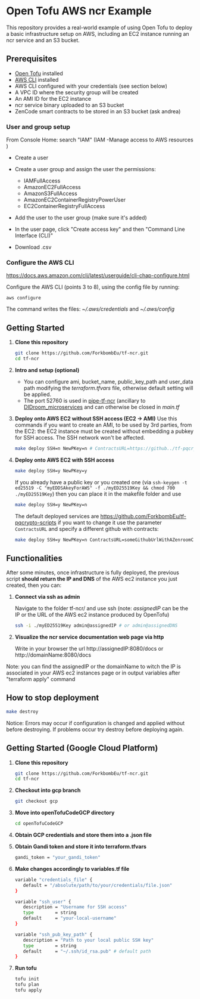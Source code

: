 # Open Tofu AWS ncr Example

This repository provides a real-world example of using Open Tofu to deploy a basic infrastructure setup on AWS, including an EC2 instance running an ncr service and an S3 bucket.

## Prerequisites

- [Open Tofu](https://opentofu.org/docs) installed
- [AWS CLI](https://docs.aws.amazon.com/cli/latest/userguide/getting-started-install.html) installed
- AWS CLI configured with your credentials (see section below)
- A VPC ID where the security group will be created
- An AMI ID for the EC2 instance
- ncr service binary uploaded to an S3 bucket
- ZenCode smart contracts to be stored in an S3 bucket (ask andrea)

### User and group setup
From Console Home: 
search "IAM" (IAM -Manage access to AWS resources ) 
- Create a user 
- Create a user group and assign the user the permissions: 
  *  IAMFullAccess 
  *  AmazonEC2FullAccess 
  *  AmazonS3FullAccess 
  *  AmazonEC2ContainerRegistryPowerUser 
  *  EC2ContainerRegistryFullAccess

- Add the user to the user group (make sure it's added)
- In the user page, click "Create access key" and then "Command Line Interface (CLI)"
- Download .csv

### Configure the AWS CLI

https://docs.aws.amazon.com/cli/latest/userguide/cli-chap-configure.html

Configure the AWS CLI (points 3 to 8), using the config file by running:

`aws configure` 

The command writes the files:  _~/.aws/credentials_  and  _~/.aws/config_

## Getting Started

1. **Clone this repository**

   ```sh
   git clone https://github.com/ForkbombEu/tf-ncr.git
   cd tf-ncr
   ```


1. **Intro and setup (optional)**

   - You can configure ami, bucket_name, public_key_path and user_data path modifying the *terraform.tfvars* file, otherwise default setting will be applied.
   - The port 52760 is used in [pipe-tf-ncr](https://github.com/ForkbombEu/pipe-tf-ncr/) (ancillary to [DIDroom_microservices](https://github.com/ForkbombEu/DIDroom_microservices) and can otherwise be closed in *main.tf*


1. **Deploy onto AWS EC2 without SSH access (EC2 -> AMI)**
   Use this commands if you want to create an AMI, to be used by 3rd parties, from the EC2: the EC2 instance must be created without embedding a pubkey for SSH access. The SSH network won't be affected.
   
   ```sh
   make deploy SSH=n NewPKey=n # ContractsURL=https://github../tf-pqcrypto-scripts
   ```
   

1. **Deploy onto AWS EC2 with SSH access**
   
   ```sh
   make deploy SSH=y NewPKey=y
   ```

   If you already have a public key or you created one (via `ssh-keygen -t ed25519 -C "myEDDSAkeyForAWS" -f ./myED25519Key && chmod 700 ./myED25519Key`) then you can place it in the makefile folder and use
   
   ```sh
   make deploy SSH=y NewPKey=n
   ```

   The default deployed services are https://github.com/ForkbombEu/tf-pqcrypto-scripts if you want to change it use the parameter `ContractsURL` and specify a different github with contracts:

   ```sh
   make deploy SSH=y NewPKey=n ContractsURL=someGithubUrlWithAZenroomContratsFolder 
   ```

   
## Functionalities
After some minutes, once infrastructure is fully deployed, the previous script **should return the IP and DNS** of the AWS ec2 instance you just created, then you can:

1. **Connect via ssh as admin**
   
   Navigate to the folder tf-ncr/ and use ssh (note: *assignedIP* can be the IP or the URL of the AWS ec2 instance produced by OpenTofu)
    ```sh
    ssh -i ./myED25519Key admin@assignedIP # or admin@assignedDNS
    ```

1. **Visualize the ncr service documentation web page via http**

   Write in your browser the url http://assignedIP:8080/docs or http://domainName:8080/docs

Note: you can find the assignedIP or the domainName to witch the IP is associated in your AWS ec2 instances page or in output variables after "terraform apply" command

## How to stop deployment
   ```sh
   make destroy
   ```

Notice: Errors may occur if configuration is changed and applied without before destroying. If problems occur try destroy before deploying again.

## Getting Started (Google Cloud Platform)

1. **Clone this repository**

   ```sh
   git clone https://github.com/ForkbombEu/tf-ncr.git
   cd tf-ncr
   ```

2. **Checkout into gcp branch**

   ```sh
   git checkout gcp
   ```

3. **Move into openTofuCodeGCP directory**

   ```sh
   cd openTofuCodeGCP
   ```

4. **Obtain GCP credentials and store them into a .json file**

5. **Obtain Gandi token and store it into terraform.tfvars**

   ```sh
   gandi_token = "your_gandi_token"
   ```

6. **Make changes accordingly to variables.tf file**

   ```sh
   variable "credentials_file" {
      default = "/absolute/path/to/your/credentials/file.json"
   }

   variable "ssh_user" {
      description = "Username for SSH access"
      type        = string
      default     = "your-local-username"
   }

   variable "ssh_pub_key_path" {
      description = "Path to your local public SSH key"
      type        = string
      default     = "~/.ssh/id_rsa.pub" # default path
   }
   ```

7. **Run tofu**

   ```sh
   tofu init
   tofu plan
   tofu apply
   ```